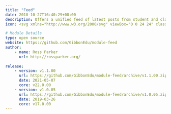 ```yaml
---
title: "Feed"
date: 2018-10-27T16:40:29+08:00
description: Offers a unified feed of latest posts from student and class websites to staff, parent and student dashboards.
icon: <svg xmlns="http://www.w3.org/2000/svg" viewBox="0 0 24 24" class="w-8 icon-menu"><path class="fill-primary" fill-rule="evenodd" d="M4 5h16a1 1 0 0 1 0 2H4a1 1 0 1 1 0-2zm0 6h16a1 1 0 0 1 0 2H4a1 1 0 0 1 0-2zm0 6h16a1 1 0 0 1 0 2H4a1 1 0 0 1 0-2z"></path></svg>

# Module Details
type: open source
website: https://github.com/GibbonEdu/module-feed
author: 
    - name: Ross Parker
      url: http://rossparker.org/
    
release: 
    - version: v1.1.00
      url: https://github.com/GibbonEdu/module-feed/archive/v1.1.00.zip
      date: 2021-05-07
      core: v22.0.00
    - version: v1.0.05
      url: https://github.com/GibbonEdu/module-feed/archive/v1.0.05.zip
      date: 2019-03-26
      core: v17.0.00
---
```


